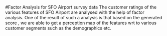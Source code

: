 #Factor Analysis for SFO Airport survey data
The customer ratings of the various features of SFO Airport are analysed with the help of factor analysis. One of the result of such a analysis is that based on the generated score , we are able to get a perception map of the features wrt to various customer segments such as the demographics etc. 
